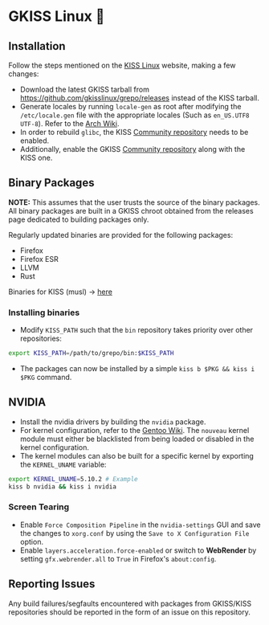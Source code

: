 # GKISS Linux 🐂

## Installation

Follow the steps mentioned on the [KISS Linux](https://k1ss.org/install) website, making a few changes:

* Download the latest GKISS tarball from https://github.com/gkisslinux/grepo/releases instead of the KISS tarball.
* Generate locales by running `locale-gen` as root after modifying the `/etc/locale.gen` file with the appropriate locales (Such as `en_US.UTF8 UTF-8`). Refer to the [Arch Wiki](https://wiki.archlinux.org/index.php/Locale).
* In order to rebuild `glibc`, the KISS [Community repository](https://github.com/kisslinux/community) needs to be enabled.
* Additionally, enable the GKISS [Community repository](https://github.com/gkisslinux/gcommunity) along with the KISS one.

## Binary Packages

**NOTE:** This assumes that the user trusts the source of the binary packages. All binary packages are built in a GKISS chroot obtained from the releases page dedicated to building packages only.

Regularly updated binaries are provided for the following packages:
* Firefox
* Firefox ESR
* LLVM
* Rust

Binaries for KISS (musl) -> [here](https://github.com/kiss-community/repo-bin)

### Installing binaries

* Modify `KISS_PATH` such that the `bin` repository takes priority over other repositories:
```sh
export KISS_PATH=/path/to/grepo/bin:$KISS_PATH
```
* The packages can now be installed by a simple `kiss b $PKG && kiss i $PKG` command.

## NVIDIA

* Install the nvidia drivers by building the `nvidia` package.
* For kernel configuration, refer to the [Gentoo Wiki](https://wiki.gentoo.org/wiki/NVIDIA/nvidia-drivers#Kernel_compatibility). The `nouveau` kernel module must either be blacklisted from being loaded or disabled in the kernel configuration.
* The kernel modules can also be built for a specific kernel by exporting the `KERNEL_UNAME` variable:
```sh
export KERNEL_UNAME=5.10.2 # Example
kiss b nvidia && kiss i nvidia
```

### Screen Tearing
* Enable `Force Composition Pipeline` in the `nvidia-settings` GUI and save the changes to `xorg.conf` by using the `Save to X Configuration File` option.
* Enable `layers.acceleration.force-enabled` or switch to **WebRender** by setting `gfx.webrender.all` to `True` in Firefox's `about:config`.

## Reporting Issues

Any build failures/segfaults encountered with packages from GKISS/KISS repositories should be reported in the form of an issue on this repository.
